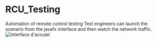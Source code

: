 # RCU_Testing
Automation of remote control testing
Test engineers can launch the scenario from the javafx interface and then watch the network traffic.
![Interface d'accuiel](https://github.com/bsafwene/RCU_Testing/blob/master/accueil.jpg?raw=true " ")

